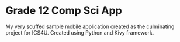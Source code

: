 # Grade 12 Comp Sci App
 My very scuffed sample mobile application created as the culminating project for ICS4U. Created using Python and Kivy framework.
